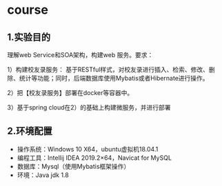 # course

## 1.实验目的

理解web Service和SOA架构，构建web 服务。要求：

1）构建校友录服务： 基于RESTful样式，对校友录进行插入、检索、修改、删除、统计等功能；同时，后端数据库使用Mybatis或者Hibernate进行操作。

2）把【校友录服务】部署在docker等容器中。

3）基于spring cloud在2）的基础上构建微服务，并进行部署

## 2.环境配置

- 操作系统：Windows 10 X64，ubuntu虚拟机18.04.1
- 编程工具：Intellij IDEA 2019.2×64，Navicat for MySQL
- 数据库：Mysql（使用Mybatis框架操作）
- 环境：Java jdk 1.8
